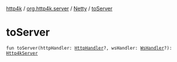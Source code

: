[http4k](../../index.md) / [org.http4k.server](../index.md) / [Netty](index.md) / [toServer](./to-server.md)

# toServer

`fun toServer(httpHandler: `[`HttpHandler`](../../org.http4k.core/-http-handler.md)`?, wsHandler: `[`WsHandler`](../../org.http4k.websocket/-ws-handler.md)`?): `[`Http4kServer`](../-http4k-server/index.md)